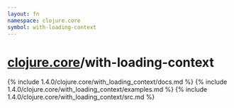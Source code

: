 ```yaml
---
layout: fn
namespace: clojure.core
symbol: with-loading-context
---
```


# [clojure.core](../)/with-loading-context

{% include 1.4.0/clojure.core/with_loading_context/docs.md %}
{% include 1.4.0/clojure.core/with_loading_context/examples.md %}
{% include 1.4.0/clojure.core/with_loading_context/src.md %}

